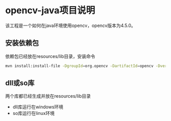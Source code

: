 # opencv-java项目说明
该工程是一个如何在java环境使用opencv，opencv版本为4.5.0。
## 安装依赖包
依赖包已经放在resources/lib目录，安装命令
```bash
mvn install:install-file -DgroupId=org.opencv -DartifactId=opencv -Dversion=4.5.0  -Dpackaging=jar -Dfile=opencv-450.jar
```


## dll或so库
两个库都已经生成并放在resources/lib目录
+ dll库运行在windows环境  
+ so库运行在linux环境